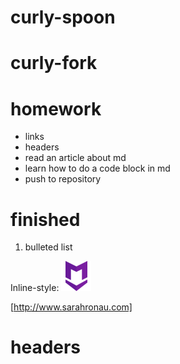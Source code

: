 # curly-spoon
# curly-fork
# homework
* links
* headers
* read an article about md
* learn how to do a code block in md
* push to repository
# finished
1. bulleted list

Inline-style:
![alt text](https://github.com/adam-p/markdown-here/raw/master/src/common/images/icon48.png "Logo Title Text 1")


[http://www.sarahronau.com]

# headers
